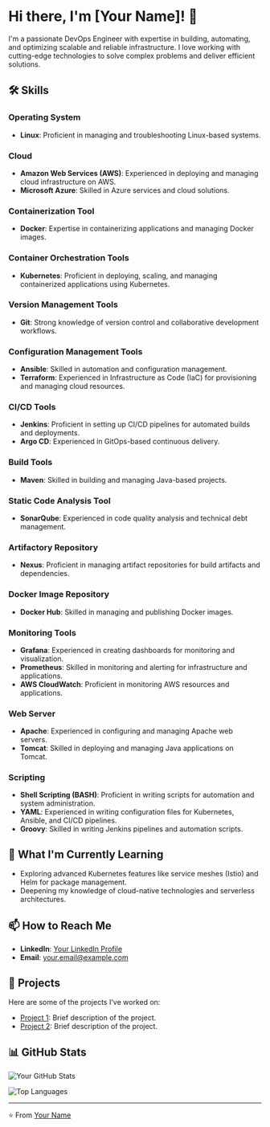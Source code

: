 # Hi there, I'm [Your Name]! 👋

I'm a passionate DevOps Engineer with expertise in building, automating, and optimizing scalable and reliable infrastructure. I love working with cutting-edge technologies to solve complex problems and deliver efficient solutions.

## 🛠️ Skills

### **Operating System**
- **Linux**: Proficient in managing and troubleshooting Linux-based systems.

### **Cloud**
- **Amazon Web Services (AWS)**: Experienced in deploying and managing cloud infrastructure on AWS.
- **Microsoft Azure**: Skilled in Azure services and cloud solutions.

### **Containerization Tool**
- **Docker**: Expertise in containerizing applications and managing Docker images.

### **Container Orchestration Tools**
- **Kubernetes**: Proficient in deploying, scaling, and managing containerized applications using Kubernetes.

### **Version Management Tools**
- **Git**: Strong knowledge of version control and collaborative development workflows.

### **Configuration Management Tools**
- **Ansible**: Skilled in automation and configuration management.
- **Terraform**: Experienced in Infrastructure as Code (IaC) for provisioning and managing cloud resources.

### **CI/CD Tools**
- **Jenkins**: Proficient in setting up CI/CD pipelines for automated builds and deployments.
- **Argo CD**: Experienced in GitOps-based continuous delivery.

### **Build Tools**
- **Maven**: Skilled in building and managing Java-based projects.

### **Static Code Analysis Tool**
- **SonarQube**: Experienced in code quality analysis and technical debt management.

### **Artifactory Repository**
- **Nexus**: Proficient in managing artifact repositories for build artifacts and dependencies.

### **Docker Image Repository**
- **Docker Hub**: Skilled in managing and publishing Docker images.

### **Monitoring Tools**
- **Grafana**: Experienced in creating dashboards for monitoring and visualization.
- **Prometheus**: Skilled in monitoring and alerting for infrastructure and applications.
- **AWS CloudWatch**: Proficient in monitoring AWS resources and applications.

### **Web Server**
- **Apache**: Experienced in configuring and managing Apache web servers.
- **Tomcat**: Skilled in deploying and managing Java applications on Tomcat.

### **Scripting**
- **Shell Scripting (BASH)**: Proficient in writing scripts for automation and system administration.
- **YAML**: Experienced in writing configuration files for Kubernetes, Ansible, and CI/CD pipelines.
- **Groovy**: Skilled in writing Jenkins pipelines and automation scripts.

## 🌱 What I'm Currently Learning
- Exploring advanced Kubernetes features like service meshes (Istio) and Helm for package management.
- Deepening my knowledge of cloud-native technologies and serverless architectures.

## 📫 How to Reach Me
- **LinkedIn**: [Your LinkedIn Profile](https://www.linkedin.com/in/yourprofile/)
- **Email**: your.email@example.com

## 🚀 Projects
Here are some of the projects I've worked on:
- [Project 1](link-to-project-1): Brief description of the project.
- [Project 2](link-to-project-2): Brief description of the project.

## 📊 GitHub Stats
![Your GitHub Stats](https://github-readme-stats.vercel.app/api?username=yourusername&show_icons=true&theme=radical)

![Top Languages](https://github-readme-stats.vercel.app/api/top-langs/?username=yourusername&layout=compact&theme=radical)

---

⭐️ From [Your Name](https://github.com/yourusername)

